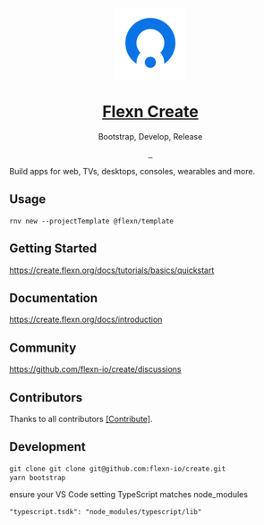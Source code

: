 <p align="center">
  <a href="https://create.flexn.org">
    <img src="https://github.com/flexn-io/create/blob/main/docs/static/img/logo128.png?raw=true" height="128" width="128">
    <h1 align="center">Flexn Create</h1>
  </a>
  <p align="center">Bootstrap, Develop, Release</p>

</p>

<p align="center">
  <a aria-label="NPM version" href="https://www.npmjs.com/package/@flexn/create">
    <img alt="" src="https://img.shields.io/npm/v/@flexn/create.svg?style=for-the-badge&labelColor=000000">
  </a>
  <a aria-label="License" href="https://github.com/flexn-io/create/blob/main/LICENSE">
    <img alt="" src="https://img.shields.io/npm/l/@flexn/create.svg?style=for-the-badge&labelColor=000000">
  </a>
  <a aria-label="Join the community on GitHub" href="https://github.com/flexn-io/create/discussions">
    <img alt="" src="https://img.shields.io/badge/Join%20the%20community-blueviolet.svg?style=for-the-badge&logo=Flexn&labelColor=000000&logoWidth=20">
  </a>
</p>

Build apps for web, TVs, desktops, consoles, wearables and more.

## Usage

```
rnv new --projectTemplate @flexn/template
```

## Getting Started

https://create.flexn.org/docs/tutorials/basics/quickstart

## Documentation

https://create.flexn.org/docs/introduction

## Community

https://github.com/flexn-io/create/discussions

## Contributors

Thanks to all contributors [[Contribute]](CONTRIBUTING.md).

## Development

```
git clone git clone git@github.com:flexn-io/create.git
yarn bootstrap
```

ensure your VS Code setting TypeScript matches node_modules

```
"typescript.tsdk": "node_modules/typescript/lib"
```
